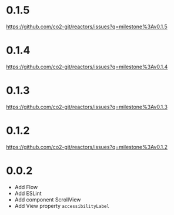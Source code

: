 # 0.1.5

https://github.com/co2-git/reactors/issues?q=milestone%3Av0.1.5

# 0.1.4

https://github.com/co2-git/reactors/issues?q=milestone%3Av0.1.4

# 0.1.3

https://github.com/co2-git/reactors/issues?q=milestone%3Av0.1.3

# 0.1.2

https://github.com/co2-git/reactors/issues?q=milestone%3Av0.1.2

# 0.0.2

- Add Flow
- Add ESLint
- Add component ScrollView
- Add View property `accessibilityLabel`
